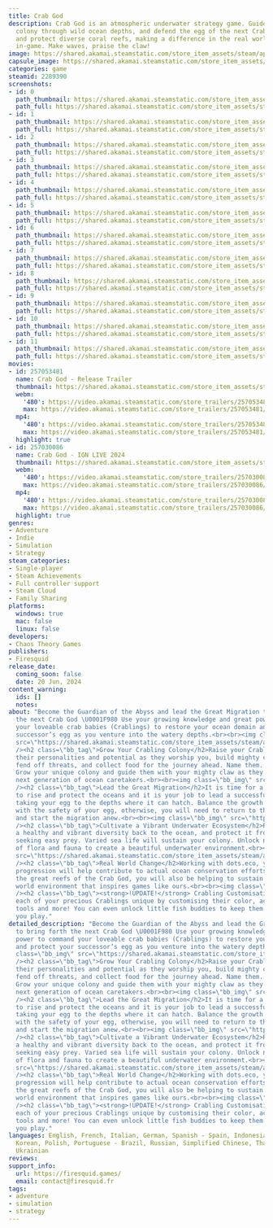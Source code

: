 ```yaml
---
title: Crab God
description: Crab God is an atmospheric underwater strategy game. Guide your Crabling
  colony through wild ocean depths, and defend the egg of the next Crab God.Restore
  and protect diverse coral reefs, making a difference in the real world as you progress
  in-game. Make waves, praise the claw!
image: https://shared.akamai.steamstatic.com/store_item_assets/steam/apps/2289390/header.jpg?t=1731492662
capsule_image: https://shared.akamai.steamstatic.com/store_item_assets/steam/apps/2289390/37dec62457341763e027d2759b9663cfaf3968b0/capsule_231x87.jpg?t=1731492662
categories: game
steamid: 2289390
screenshots:
- id: 0
  path_thumbnail: https://shared.akamai.steamstatic.com/store_item_assets/steam/apps/2289390/ss_71e7fe9ec799c67d00b36254aa8f0df9987a7c34.600x338.jpg?t=1731492662
  path_full: https://shared.akamai.steamstatic.com/store_item_assets/steam/apps/2289390/ss_71e7fe9ec799c67d00b36254aa8f0df9987a7c34.1920x1080.jpg?t=1731492662
- id: 1
  path_thumbnail: https://shared.akamai.steamstatic.com/store_item_assets/steam/apps/2289390/ss_22ca72365f038c8526ef3a728267902b805da300.600x338.jpg?t=1731492662
  path_full: https://shared.akamai.steamstatic.com/store_item_assets/steam/apps/2289390/ss_22ca72365f038c8526ef3a728267902b805da300.1920x1080.jpg?t=1731492662
- id: 2
  path_thumbnail: https://shared.akamai.steamstatic.com/store_item_assets/steam/apps/2289390/ss_b3bd00e9d0fff1c7657a711ee1b2b2b16dab4742.600x338.jpg?t=1731492662
  path_full: https://shared.akamai.steamstatic.com/store_item_assets/steam/apps/2289390/ss_b3bd00e9d0fff1c7657a711ee1b2b2b16dab4742.1920x1080.jpg?t=1731492662
- id: 3
  path_thumbnail: https://shared.akamai.steamstatic.com/store_item_assets/steam/apps/2289390/ss_a4eaf1336e51044d5143bf01b6fe3d867ef9b762.600x338.jpg?t=1731492662
  path_full: https://shared.akamai.steamstatic.com/store_item_assets/steam/apps/2289390/ss_a4eaf1336e51044d5143bf01b6fe3d867ef9b762.1920x1080.jpg?t=1731492662
- id: 4
  path_thumbnail: https://shared.akamai.steamstatic.com/store_item_assets/steam/apps/2289390/ss_15eca29c7d122eddcfe59051572ba51ad2b79a8f.600x338.jpg?t=1731492662
  path_full: https://shared.akamai.steamstatic.com/store_item_assets/steam/apps/2289390/ss_15eca29c7d122eddcfe59051572ba51ad2b79a8f.1920x1080.jpg?t=1731492662
- id: 5
  path_thumbnail: https://shared.akamai.steamstatic.com/store_item_assets/steam/apps/2289390/ss_e18f14d9e018d64d48fa9cf81e5f4e8f79c9c7f0.600x338.jpg?t=1731492662
  path_full: https://shared.akamai.steamstatic.com/store_item_assets/steam/apps/2289390/ss_e18f14d9e018d64d48fa9cf81e5f4e8f79c9c7f0.1920x1080.jpg?t=1731492662
- id: 6
  path_thumbnail: https://shared.akamai.steamstatic.com/store_item_assets/steam/apps/2289390/ss_b6d4fef34ca768b7291f8ade6daa1eb413ee1c5c.600x338.jpg?t=1731492662
  path_full: https://shared.akamai.steamstatic.com/store_item_assets/steam/apps/2289390/ss_b6d4fef34ca768b7291f8ade6daa1eb413ee1c5c.1920x1080.jpg?t=1731492662
- id: 7
  path_thumbnail: https://shared.akamai.steamstatic.com/store_item_assets/steam/apps/2289390/ss_d860ab3eec723e4017d442fc1e68fb6359f5e55a.600x338.jpg?t=1731492662
  path_full: https://shared.akamai.steamstatic.com/store_item_assets/steam/apps/2289390/ss_d860ab3eec723e4017d442fc1e68fb6359f5e55a.1920x1080.jpg?t=1731492662
- id: 8
  path_thumbnail: https://shared.akamai.steamstatic.com/store_item_assets/steam/apps/2289390/ss_d1f05566d6117625383fad33fca2cea81c32da52.600x338.jpg?t=1731492662
  path_full: https://shared.akamai.steamstatic.com/store_item_assets/steam/apps/2289390/ss_d1f05566d6117625383fad33fca2cea81c32da52.1920x1080.jpg?t=1731492662
- id: 9
  path_thumbnail: https://shared.akamai.steamstatic.com/store_item_assets/steam/apps/2289390/ss_e2737d254d489839b1569b357e5eebd3fab5d3eb.600x338.jpg?t=1731492662
  path_full: https://shared.akamai.steamstatic.com/store_item_assets/steam/apps/2289390/ss_e2737d254d489839b1569b357e5eebd3fab5d3eb.1920x1080.jpg?t=1731492662
- id: 10
  path_thumbnail: https://shared.akamai.steamstatic.com/store_item_assets/steam/apps/2289390/ss_89aa74bc879abed1a54830161ad9e274c74cd90b.600x338.jpg?t=1731492662
  path_full: https://shared.akamai.steamstatic.com/store_item_assets/steam/apps/2289390/ss_89aa74bc879abed1a54830161ad9e274c74cd90b.1920x1080.jpg?t=1731492662
- id: 11
  path_thumbnail: https://shared.akamai.steamstatic.com/store_item_assets/steam/apps/2289390/ss_07baab6d58a4317107d630bb99a4c048d57ac168.600x338.jpg?t=1731492662
  path_full: https://shared.akamai.steamstatic.com/store_item_assets/steam/apps/2289390/ss_07baab6d58a4317107d630bb99a4c048d57ac168.1920x1080.jpg?t=1731492662
movies:
- id: 257053481
  name: Crab God - Release Trailer
  thumbnail: https://shared.akamai.steamstatic.com/store_item_assets/steam/apps/257053481/movie.293x165.jpg?t=1725876031
  webm:
    '480': https://video.akamai.steamstatic.com/store_trailers/257053481/movie480_vp9.webm?t=1725876031
    max: https://video.akamai.steamstatic.com/store_trailers/257053481/movie_max_vp9.webm?t=1725876031
  mp4:
    '480': https://video.akamai.steamstatic.com/store_trailers/257053481/movie480.mp4?t=1725876031
    max: https://video.akamai.steamstatic.com/store_trailers/257053481/movie_max.mp4?t=1725876031
  highlight: true
- id: 257030086
  name: Crab God - IGN LIVE 2024
  thumbnail: https://shared.akamai.steamstatic.com/store_item_assets/steam/apps/257030086/movie.293x165.jpg?t=1725876040
  webm:
    '480': https://video.akamai.steamstatic.com/store_trailers/257030086/movie480_vp9.webm?t=1725876040
    max: https://video.akamai.steamstatic.com/store_trailers/257030086/movie_max_vp9.webm?t=1725876040
  mp4:
    '480': https://video.akamai.steamstatic.com/store_trailers/257030086/movie480.mp4?t=1725876040
    max: https://video.akamai.steamstatic.com/store_trailers/257030086/movie_max.mp4?t=1725876040
  highlight: true
genres:
- Adventure
- Indie
- Simulation
- Strategy
steam_categories:
- Single-player
- Steam Achievements
- Full controller support
- Steam Cloud
- Family Sharing
platforms:
  windows: true
  mac: false
  linux: false
developers:
- Chaos Theory Games
publishers:
- Firesquid
release_date:
  coming_soon: false
  date: 20 Jun, 2024
content_warning:
  ids: []
  notes:
about: "Become the Guardian of the Abyss and lead the Great Migration to bring forth
  the next Crab God \U0001F980 Use your growing knowledge and great power to command
  your loveable crab babies (Crablings) to restore your ocean domain and protect your
  successor’s egg as you venture into the watery depths.<br><br><img class=\"bb_img\"
  src=\"https://shared.akamai.steamstatic.com/store_item_assets/steam/apps/2289390/extras/CrabGod-crablings-GIF1.gif?t=1731492662\"
  /><h2 class=\"bb_tag\">Grow Your Crabling Colony</h2>Raise your Crablings! Nurture
  their personalities and potential as they worship you, build mighty coral reefs,
  fend off threats, and collect food for the journey ahead. Name them. Upgrade them.
  Grow your unique colony and guide them with your mighty claw as they become the
  next generation of ocean caretakers.<br><br><img class=\"bb_img\" src=\"https://shared.akamai.steamstatic.com/store_item_assets/steam/apps/2289390/extras/CrabGod-enviro-GIF2.gif?t=1731492662\"
  /><h2 class=\"bb_tag\">Lead the Great Migration</h2>It is time for a new Crab God
  to rise and protect the oceans and it is your job to lead a successful migration,
  taking your egg to the depths where it can hatch. Balance the growth of your colony
  with the safety of your egg, otherwise, you will need to return to the shallows
  and start the migration anew.<br><br><img class=\"bb_img\" src=\"https://shared.akamai.steamstatic.com/store_item_assets/steam/apps/2289390/extras/CrabGod-combat_GIF3.gif?t=1731492662\"
  /><h2 class=\"bb_tag\">Cultivate a Vibrant Underwater Ecosystem</h2>Reintroduce
  a healthy and vibrant diversity back to the ocean, and protect it from predators
  seeking easy prey. Varied sea life will sustain your colony. Unlock new combinations
  of flora and fauna to create a beautiful underwater environment.<br><br><img class=\"bb_img\"
  src=\"https://shared.akamai.steamstatic.com/store_item_assets/steam/apps/2289390/extras/CrabGod-eco-GIF4.gif?t=1731492662\"
  /><h2 class=\"bb_tag\">Real World Change</h2>Working with dots.eco, your in-game
  progression will help contribute to actual ocean conservation efforts. As you cultivate
  the great reefs of the Crab God, you will also be helping to sustain the beautiful
  world environment that inspires games like ours.<br><br><img class=\"bb_img\" src=\"https://shared.akamai.steamstatic.com/store_item_assets/steam/apps/2289390/extras/CustomizationGif1b.gif?t=1731492662\"
  /><h2 class=\"bb_tag\"><strong>!UPDATE!</strong> Crabling Customisation</h2>Make
  each of your precious Crablings unique by customising their color, accessories,
  tools and more! You can even unlock little fish buddies to keep them company as
  you play."
detailed_description: "Become the Guardian of the Abyss and lead the Great Migration
  to bring forth the next Crab God \U0001F980 Use your growing knowledge and great
  power to command your loveable crab babies (Crablings) to restore your ocean domain
  and protect your successor’s egg as you venture into the watery depths.<br><br><img
  class=\"bb_img\" src=\"https://shared.akamai.steamstatic.com/store_item_assets/steam/apps/2289390/extras/CrabGod-crablings-GIF1.gif?t=1731492662\"
  /><h2 class=\"bb_tag\">Grow Your Crabling Colony</h2>Raise your Crablings! Nurture
  their personalities and potential as they worship you, build mighty coral reefs,
  fend off threats, and collect food for the journey ahead. Name them. Upgrade them.
  Grow your unique colony and guide them with your mighty claw as they become the
  next generation of ocean caretakers.<br><br><img class=\"bb_img\" src=\"https://shared.akamai.steamstatic.com/store_item_assets/steam/apps/2289390/extras/CrabGod-enviro-GIF2.gif?t=1731492662\"
  /><h2 class=\"bb_tag\">Lead the Great Migration</h2>It is time for a new Crab God
  to rise and protect the oceans and it is your job to lead a successful migration,
  taking your egg to the depths where it can hatch. Balance the growth of your colony
  with the safety of your egg, otherwise, you will need to return to the shallows
  and start the migration anew.<br><br><img class=\"bb_img\" src=\"https://shared.akamai.steamstatic.com/store_item_assets/steam/apps/2289390/extras/CrabGod-combat_GIF3.gif?t=1731492662\"
  /><h2 class=\"bb_tag\">Cultivate a Vibrant Underwater Ecosystem</h2>Reintroduce
  a healthy and vibrant diversity back to the ocean, and protect it from predators
  seeking easy prey. Varied sea life will sustain your colony. Unlock new combinations
  of flora and fauna to create a beautiful underwater environment.<br><br><img class=\"bb_img\"
  src=\"https://shared.akamai.steamstatic.com/store_item_assets/steam/apps/2289390/extras/CrabGod-eco-GIF4.gif?t=1731492662\"
  /><h2 class=\"bb_tag\">Real World Change</h2>Working with dots.eco, your in-game
  progression will help contribute to actual ocean conservation efforts. As you cultivate
  the great reefs of the Crab God, you will also be helping to sustain the beautiful
  world environment that inspires games like ours.<br><br><img class=\"bb_img\" src=\"https://shared.akamai.steamstatic.com/store_item_assets/steam/apps/2289390/extras/CustomizationGif1b.gif?t=1731492662\"
  /><h2 class=\"bb_tag\"><strong>!UPDATE!</strong> Crabling Customisation</h2>Make
  each of your precious Crablings unique by customising their color, accessories,
  tools and more! You can even unlock little fish buddies to keep them company as
  you play."
languages: English, French, Italian, German, Spanish - Spain, Indonesian, Japanese,
  Korean, Polish, Portuguese - Brazil, Russian, Simplified Chinese, Thai, Turkish,
  Ukrainian
reviews:
support_info:
  url: https://firesquid.games/
  email: contact@firesquid.fr
tags:
- adventure
- simulation
- strategy
---
```


